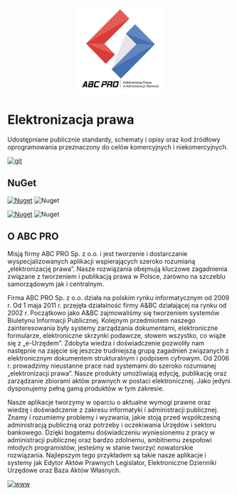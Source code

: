 <img src="images/abcpro.svg" width="200px" style="width: 200px; margin: auto; display:block;"/>

# Elektronizacja prawa
Udostępniane publicznie standardy, schematy i opisy oraz kod źródłowy oprogramowania przeznaczony do celów komercyjnych i niekomercyjnych. 

 <a href="https://github.com/abcpro-pl/elektronizacja-prawa/tree/master/nes/v2.0"><img alt="git" src="https://img.shields.io/badge/git-abcpro.nes-darkgreen"></a> 

 ## NuGet

 <a href="https://www.nuget.org/packages/ABCPRO.NES/"><img alt="Nuget" src="https://img.shields.io/nuget/v/ABCPRO.NES?label=abcpro.nes%20nuget"></a> <img alt="Nuget" src="https://img.shields.io/nuget/dt/ABCPRO.NES">

<a href="https://www.nuget.org/packages/ABCPRO.NES.ArchivalPackage/"><img alt="Nuget" src="https://img.shields.io/nuget/v/ABCPRO.NES.ArchivalPackage?label=abcpro.nes.archivalpackage%20nuget"></a> <img alt="Nuget" src="https://img.shields.io/nuget/dt/ABCPRO.NES.ArchivalPackage">
 
## O ABC PRO 

Misją firmy ABC PRO Sp. z o.o. i jest tworzenie i dostarczanie wyspecjalizowanych aplikacji wspierających szeroko rozumianą „elektronizację prawa”. Nasze rozwiązania obejmują kluczowe zagadnienia związane z tworzeniem i publikacją prawa w Polsce, zarówno na szczeblu samorządowym jak i centralnym.

Firma ABC PRO Sp. z o.o. działa na polskim rynku informatycznym od 2009 r. Od 1 maja 2011 r. przejęła działalność firmy A&BC działającej na rynku od 2002 r. Początkowo jako A&BC zajmowaliśmy się tworzeniem systemów Biuletynu Informacji Publicznej. Kolejnym przedmiotem naszego zainteresowania były systemy zarządzania dokumentami, elektroniczne formularze, elektroniczne skrzynki podawcze, słowem wszystko, co wiąże się z „e-Urzędem”. Zdobyta wiedza i doświadczenie pozwoliły nam następnie na zajęcie się jeszcze trudniejszą grupą zagadnień związanych z elektronicznym dokumentem strukturalnym i podpisem cyfrowym. Od 2006 r. prowadzimy nieustanne prace nad systemami do szeroko rozumianej „elektronizacji prawa”. Nasze produkty umożliwiają edycję, publikację oraz zarządzanie zbiorami aktów prawnych w postaci elektronicznej. Jako jedyni dysponujemy pełną gamą produktów w tym zakresie.

Nasze aplikacje tworzymy w oparciu o aktualne wymogi prawne oraz wiedzę i doświadczenie z zakresu informatyki i administracji publicznej. Znamy i rozumiemy problemy i wyzwania, jakie stoją przed współczesną administracją publiczną oraz potrzeby i oczekiwania Urzędów i sektoru bankowego. Dzięki bogatemu doświadczeniu wyniesionemu z pracy w administracji publicznej oraz bardzo zdolnemu, ambitnemu zespołowi młodych programistów, jesteśmy w stanie tworzyć nowatorskie rozwiązania. Najlepszym tego przykładem są takie nasze aplikacje i systemy jak Edytor Aktów Prawnych Legislator, Elektroniczne Dzienniki Urzędowe oraz Baza Aktów Własnych.


<a href="https://www.abcpro.pl"><img alt="www" src="https://img.shields.io/badge/www-abcpro.pl-orange?style=for-the-badge"></a> 

